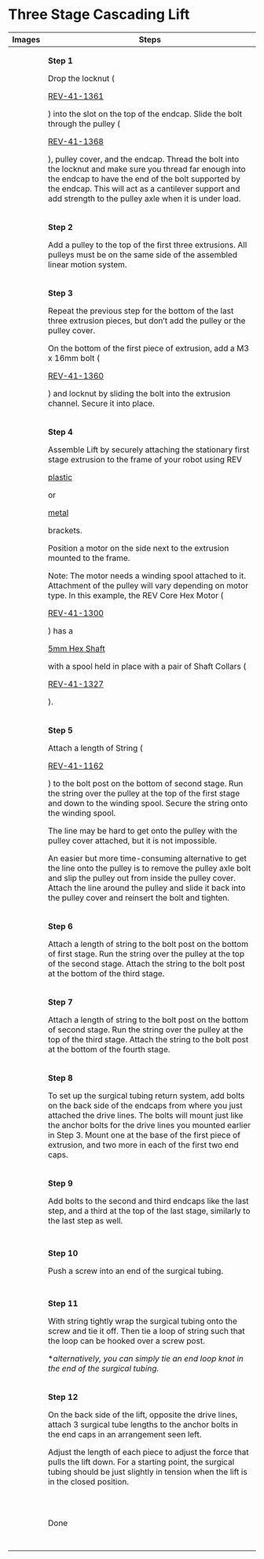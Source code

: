 # Three Stage Cascading Lift

| Images                                                                                                                                                                                                                                                 | **Steps**                                                                                                                                                                                                                                                                                                                                                                                                                                                                                                                                                                                                                                                                                                                                                                                                                                                                                                                                                                  |
| ------------------------------------------------------------------------------------------------------------------------------------------------------------------------------------------------------------------------------------------------------ | -------------------------------------------------------------------------------------------------------------------------------------------------------------------------------------------------------------------------------------------------------------------------------------------------------------------------------------------------------------------------------------------------------------------------------------------------------------------------------------------------------------------------------------------------------------------------------------------------------------------------------------------------------------------------------------------------------------------------------------------------------------------------------------------------------------------------------------------------------------------------------------------------------------------------------------------------------------------------- |
| <p>​</p><p><img src="https://2589213514-files.gitbook.io/~/files/v0/b/gitbook-legacy-files/o/assets%2F15mm%2F-M8qrBQmEJU9DhlwV9h6%2F-M8r06u70Nh-jirfMFVH%2F11.png?generation=1591134684686682&#x26;alt=media" alt="" data-size="original"></p><p>​</p> | <p><strong>Step 1</strong></p><p>Drop the locknut (</p><p><a href="https://www.revrobotics.com/rev-41-1361/">REV-41-1361</a></p><p>) <strong></strong> into the slot on the top of the endcap. Slide the bolt through the pulley (</p><p><a href="https://www.revrobotics.com/rev-41-1368/">REV-41-1368</a></p><p>), pulley cover, and the endcap. Thread the bolt into the locknut and make sure you thread far enough into the endcap to have the end of the bolt supported by the endcap. This will act as a cantilever support and add strength to the pulley axle when it is under load.</p>                                                                                                                                                                                                                                                                                                                                                                          |
| <p>​</p><p><img src="https://2589213514-files.gitbook.io/~/files/v0/b/gitbook-legacy-files/o/assets%2F15mm%2F-M8qrBQmEJU9DhlwV9h6%2F-M8r06u8LKDj1w_CDxCl%2F12.png?generation=1591134684799644&#x26;alt=media" alt="" data-size="original"></p><p>​</p> | <p><strong>Step 2</strong></p><p>Add a pulley to the top of the first three extrusions. All pulleys must be on the same side of the assembled linear motion system.</p>                                                                                                                                                                                                                                                                                                                                                                                                                                                                                                                                                                                                                                                                                                                                                                                                    |
| <p>​</p><p><img src="https://2589213514-files.gitbook.io/~/files/v0/b/gitbook-legacy-files/o/assets%2F15mm%2F-M8qrBQmEJU9DhlwV9h6%2F-M8r06u9vIXDP5BGbtVO%2F13.png?generation=1591134684735579&#x26;alt=media" alt="" data-size="original"></p><p>​</p> | <p><strong>Step 3</strong></p><p>Repeat the previous step for the bottom of the last three extrusion pieces, but don’t add the pulley or the pulley cover.</p><p>On the bottom of the first piece of extrusion, add a M3 x 16mm bolt (</p><p><a href="https://www.revrobotics.com/rev-41-1360/">REV-41-1360</a></p><p>) and locknut by sliding the bolt into the extrusion channel. Secure it into place.</p>                                                                                                                                                                                                                                                                                                                                                                                                                                                                                                                                                              |
| <p>​</p><p><img src="https://2589213514-files.gitbook.io/~/files/v0/b/gitbook-legacy-files/o/assets%2F15mm%2F-M8qrBQmEJU9DhlwV9h6%2F-M8r06uAzZ8jcTtWzKjj%2F14.png?generation=1591134684682890&#x26;alt=media" alt="" data-size="original"></p><p>​</p> | <p><strong>Step 4</strong></p><p>Assemble Lift by securely attaching the stationary first stage extrusion to the frame of your robot using REV</p><p><a href="https://www.revrobotics.com/ftc/structure/15mm-plastic-brackets/">plastic</a></p><p>or</p><p><a href="https://www.revrobotics.com/ftc/structure/15mm-metal-brackets/">metal</a></p><p>brackets.</p><p>Position a motor on the side next to the extrusion mounted to the frame.</p><p>Note: The motor needs a winding spool attached to it. Attachment of the pulley will vary depending on motor type. In this example, the REV Core Hex Motor (</p><p><a href="https://www.revrobotics.com/rev-41-1300/">REV-41-1300</a></p><p>) has a</p><p><a href="https://www.revrobotics.com/ftc/motion/bearings-linear-slides-pillow-blocks/">5mm Hex Shaft</a></p><p>with a spool held in place with a pair of Shaft Collars (</p><p><a href="https://www.revrobotics.com/rev-41-1327/">REV-41-1327</a></p><p>).</p> |
| <p>​</p><p><img src="https://2589213514-files.gitbook.io/~/files/v0/b/gitbook-legacy-files/o/assets%2F15mm%2F-M8qrBQmEJU9DhlwV9h6%2F-M8r06uBo8CHeDX8Vaq3%2F15.png?generation=1591134684763228&#x26;alt=media" alt="" data-size="original"></p><p>​</p> | <p><strong>Step 5</strong></p><p>Attach a length of String (</p><p><a href="https://www.revrobotics.com/rev-41-1162/">REV-41-1162</a></p><p>) to the bolt post on the bottom of second stage. Run the string over the pulley at the top of the first stage and down to the winding spool. Secure the string onto the winding spool.</p><p>The line may be hard to get onto the pulley with the pulley cover attached, but it is not impossible.</p><p>An easier but more time-consuming alternative to get the line onto the pulley is to remove the pulley axle bolt and slip the pulley out from inside the pulley cover. Attach the line around the pulley and slide it back into the pulley cover and reinsert the bolt and tighten.</p>                                                                                                                                                                                                                               |
| <p>​</p><p><img src="https://2589213514-files.gitbook.io/~/files/v0/b/gitbook-legacy-files/o/assets%2F15mm%2F-M8qrBQmEJU9DhlwV9h6%2F-M8r06uCgXrauTW_8YRT%2F16.png?generation=1591134684700923&#x26;alt=media" alt="" data-size="original"></p><p>​</p> | <p><strong>Step 6</strong></p><p>Attach a length of string to the bolt post on the bottom of first stage. Run the string over the pulley at the top of the second stage. Attach the string to the bolt post at the bottom of the third stage.</p>                                                                                                                                                                                                                                                                                                                                                                                                                                                                                                                                                                                                                                                                                                                          |
| <p>​</p><p><img src="https://2589213514-files.gitbook.io/~/files/v0/b/gitbook-legacy-files/o/assets%2F15mm%2F-M8qrBQmEJU9DhlwV9h6%2F-M8r06uD-plwfKL-__4_%2F17.png?generation=1591134684707737&#x26;alt=media" alt="" data-size="original"></p><p>​</p> | <p><strong>Step 7</strong></p><p>Attach a length of string to the bolt post on the bottom of second stage. Run the string over the pulley at the top of the third stage. Attach the string to the bolt post at the bottom of the fourth stage.</p>                                                                                                                                                                                                                                                                                                                                                                                                                                                                                                                                                                                                                                                                                                                         |
| <p>​</p><p><img src="https://2589213514-files.gitbook.io/~/files/v0/b/gitbook-legacy-files/o/assets%2F15mm%2F-M8qrBQmEJU9DhlwV9h6%2F-M8r06uEs3_1wIEayG5u%2F18.png?generation=1591134684869657&#x26;alt=media" alt="" data-size="original"></p><p>​</p> | <p><strong>Step 8</strong></p><p>To set up the surgical tubing return system, add bolts on the back side of the endcaps from where you just attached the drive lines. The bolts will mount just like the anchor bolts for the drive lines you mounted earlier in Step 3. Mount one at the base of the first piece of extrusion, and two more in each of the first two end caps.</p>                                                                                                                                                                                                                                                                                                                                                                                                                                                                                                                                                                                        |
| <p>​</p><p><img src="https://2589213514-files.gitbook.io/~/files/v0/b/gitbook-legacy-files/o/assets%2F15mm%2F-M8qrBQmEJU9DhlwV9h6%2F-M8r06uFC8s6PmH9DyAK%2F19.png?generation=1591134684704115&#x26;alt=media" alt="" data-size="original"></p><p>​</p> | <p><strong>Step 9</strong></p><p>Add bolts to the second and third endcaps like the last step, and a third at the top of the last stage, similarly to the last step as well.</p>                                                                                                                                                                                                                                                                                                                                                                                                                                                                                                                                                                                                                                                                                                                                                                                           |
| <p>​</p><p><img src="https://2589213514-files.gitbook.io/~/files/v0/b/gitbook-legacy-files/o/assets%2F15mm%2F-M8qrBQmEJU9DhlwV9h6%2F-M8r06uGcZAibmXlEAc2%2F20.png?generation=1591134684686942&#x26;alt=media" alt="" data-size="original"></p><p>​</p> | <p><strong>Step 10</strong></p><p>Push a screw into an end of the surgical tubing.</p>                                                                                                                                                                                                                                                                                                                                                                                                                                                                                                                                                                                                                                                                                                                                                                                                                                                                                     |
| <p>​</p><p><img src="https://2589213514-files.gitbook.io/~/files/v0/b/gitbook-legacy-files/o/assets%2F15mm%2F-M8qrBQmEJU9DhlwV9h6%2F-M8r06uHj90fwlmGewYV%2F21.png?generation=1591134684732945&#x26;alt=media" alt="" data-size="original"></p><p>​</p> | <p><strong>Step 11</strong></p><p>With string tightly wrap the surgical tubing onto the screw and tie it off. Then tie a loop of string such that the loop can be hooked over a screw post.</p><p>*<em>alternatively, you can simply tie an end loop knot in the end of the surgical tubing.</em></p>                                                                                                                                                                                                                                                                                                                                                                                                                                                                                                                                                                                                                                                                      |
| <p>​</p><p><img src="https://2589213514-files.gitbook.io/~/files/v0/b/gitbook-legacy-files/o/assets%2F15mm%2F-M8qrBQmEJU9DhlwV9h6%2F-M8r06uIULWYHmi7aEkr%2F22.png?generation=1591134684787051&#x26;alt=media" alt="" data-size="original"></p><p>​</p> | <p><strong>Step 12</strong></p><p>On the back side of the lift, opposite the drive lines, attach 3 surgical tube lengths to the anchor bolts in the end caps in an arrangement seen left.</p><p>Adjust the length of each piece to adjust the force that pulls the lift down. For a starting point, the surgical tubing should be just slightly in tension when the lift is in the closed position.</p>                                                                                                                                                                                                                                                                                                                                                                                                                                                                                                                                                                    |
| <p>​</p><p><img src="https://2589213514-files.gitbook.io/~/files/v0/b/gitbook-legacy-files/o/assets%2F15mm%2F-M8qrBQmEJU9DhlwV9h6%2F-M8r06uJHMyGISC5VBfL%2F23.png?generation=1591134684872291&#x26;alt=media" alt="" data-size="original"></p><p>​</p> | Done                                                                                                                                                                                                                                                                                                                                                                                                                                                                                                                                                                                                                                                                                                                                                                                                                                                                                                                                                                       |
